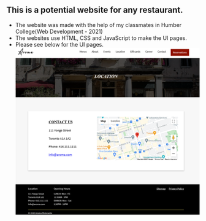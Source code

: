 ## This is a potential website for any restaurant.

- The website was made with the help of my classmates in Humber College(Web Development - 2021)
- The websites use HTML, CSS and JavaScript to make the UI pages.
- Please see below for the UI pages.
![Location](./images/LocationPage.png)